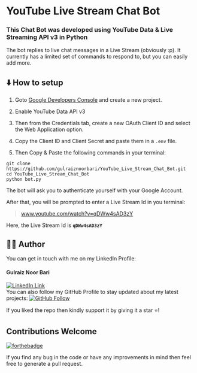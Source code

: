 # YouTube Live Stream Chat Bot

### This Chat Bot was developed using YouTube Data & Live Streaming API v3 in Python

The bot replies to live chat messages in a Live Stream (obviously :p). It currently has a limited set of commands to respond to, but you can easily add more.

## ⬇️ How to setup

1. Goto [Google Developers Console](https://console.developers.google.com/) and create a new project.

2. Enable YouTube Data API v3
3. Then from the Credentials tab, create a new OAuth Client ID and select the Web Application option.
4. Copy the Client ID and Client Secret and paste them in a `.env` file.
5. Then Copy & Paste the following commands in your terminal:

```
git clone https://github.com/gulraiznoorbari/YouTube_Live_Stream_Chat_Bot.git
cd YouTube_Live_Stream_Chat_Bot
python bot.py
```

The bot will ask you to authenticate yourself with your Google Account.

After that, you will be prompted to enter a Live Stream Id in you terminal:

> www.youtube.com/watch?v=qDWw4sAD3zY

Here, the Live Stream Id is **`qDWw4sAD3zY`**

## 👨‍💻 Author

You can get in touch with me on my LinkedIn Profile:

#### Gulraiz Noor Bari

[![LinkedIn Link](https://img.shields.io/badge/Connect-gulraiznoorbari-blue.svg?logo=linkedin&longCache=true&style=social&label=Connect)](https://www.linkedin.com/in/gulraiznoorbari)
<br />
You can also follow my GitHub Profile to stay updated about my latest projects: [![GitHub Follow](https://img.shields.io/badge/Connect-gulraiznoorbari-blue.svg?logo=Github&longCache=true&style=social&label=Follow)](https://github.com/gulraiznoorbari)

If you liked the repo then kindly support it by giving it a star ⭐!

## Contributions Welcome

[![forthebadge](https://forthebadge.com/images/badges/built-with-love.svg)](#)

If you find any bug in the code or have any improvements in mind then feel free to generate a pull request.
